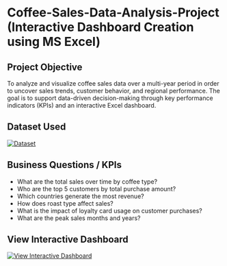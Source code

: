 #  Coffee-Sales-Data-Analysis-Project (Interactive Dashboard Creation using MS Excel)

## Project Objective
To analyze and visualize coffee sales data over a multi-year period in order to uncover sales trends, customer behavior, and regional performance. The goal is to support data-driven decision-making through key performance indicators (KPIs) and an interactive Excel dashboard.

## Dataset Used
[![Dataset](https://img.shields.io/badge/DATASET-COFFEEORDERSDATA.XLSX-blue?style=flat-square&logo=Microsoft%20Excel)](https://raw.githubusercontent.com/Harshitha-sai04/Coffee-Sales-Dashboard/main/coffeeOrdersData.xlsx)

## Business Questions / KPIs
-  What are the total sales over time by coffee type?
-  Who are the top 5 customers by total purchase amount?
-  Which countries generate the most revenue?
-  How does roast type affect sales?
-  What is the impact of loyalty card usage on customer purchases?
-  What are the peak sales months and years?

## View Interactive Dashboard
[![View Interactive Dashboard](https://img.shields.io/badge/Dashboard-Excel%20Online-green?style=for-the-badge&logo=Microsoft%20Excel)](https://1drv.ms/x/c/c9dadab28cfa31cc/EYSRlL_q2XhHtrxVLGXbKeoBjZZePrg3072dlZ51rZ6_Uw?e=7IvtjE)







